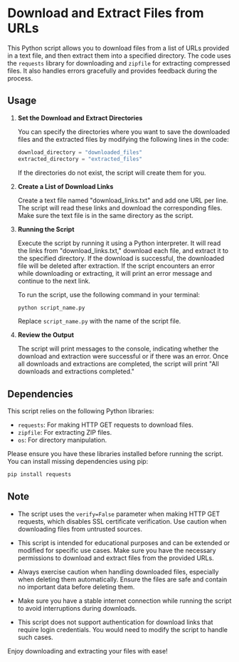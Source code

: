 # Download and Extract Files from URLs

This Python script allows you to download files from a list of URLs provided in a text file, and then extract them into a specified directory. The code uses the `requests` library for downloading and `zipfile` for extracting compressed files. It also handles errors gracefully and provides feedback during the process.

## Usage

1. **Set the Download and Extract Directories**

   You can specify the directories where you want to save the downloaded files and the extracted files by modifying the following lines in the code:

   ```python
   download_directory = "downloaded_files"
   extracted_directory = "extracted_files"
   ```

   If the directories do not exist, the script will create them for you.

2. **Create a List of Download Links**

   Create a text file named "download_links.txt" and add one URL per line. The script will read these links and download the corresponding files. Make sure the text file is in the same directory as the script.

3. **Running the Script**

   Execute the script by running it using a Python interpreter. It will read the links from "download_links.txt," download each file, and extract it to the specified directory. If the download is successful, the downloaded file will be deleted after extraction. If the script encounters an error while downloading or extracting, it will print an error message and continue to the next link.

   To run the script, use the following command in your terminal:

   ```bash
   python script_name.py
   ```

   Replace `script_name.py` with the name of the script file.

4. **Review the Output**

   The script will print messages to the console, indicating whether the download and extraction were successful or if there was an error. Once all downloads and extractions are completed, the script will print "All downloads and extractions completed."

## Dependencies

This script relies on the following Python libraries:

- `requests`: For making HTTP GET requests to download files.
- `zipfile`: For extracting ZIP files.
- `os`: For directory manipulation.
  
Please ensure you have these libraries installed before running the script. You can install missing dependencies using pip:

```bash
pip install requests
```

## Note

- The script uses the `verify=False` parameter when making HTTP GET requests, which disables SSL certificate verification. Use caution when downloading files from untrusted sources.

- This script is intended for educational purposes and can be extended or modified for specific use cases. Make sure you have the necessary permissions to download and extract files from the provided URLs.

- Always exercise caution when handling downloaded files, especially when deleting them automatically. Ensure the files are safe and contain no important data before deleting them.

- Make sure you have a stable internet connection while running the script to avoid interruptions during downloads.

- This script does not support authentication for download links that require login credentials. You would need to modify the script to handle such cases.

Enjoy downloading and extracting your files with ease!
